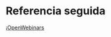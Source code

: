 # Referencia seguida
¡[OpenWebinars](https://openwebinars.net/academia/aprende/aprovisionamiento-ansible/)